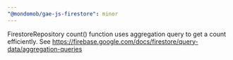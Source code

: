 ```yaml
---
"@mondomob/gae-js-firestore": minor
---
```


FirestoreRepository count() function uses aggregation query to get a count efficiently. See https://firebase.google.com/docs/firestore/query-data/aggregation-queries
